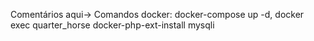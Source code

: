Comentários aqui->
Comandos docker: docker-compose up -d, docker exec quarter_horse docker-php-ext-install mysqli
